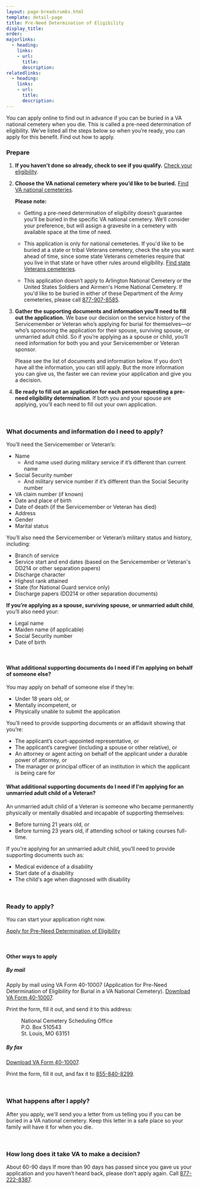 ```yaml
---
layout: page-breadcrumbs.html
template: detail-page
title: Pre-Need Determination of Eligibility
display_title: 
order:
majorlinks: 
  - heading: 
    links: 
    - url: 
      title: 
      description: 
relatedlinks:
  - heading: 
    links: 
    - url: 
      title: 
      description: 
---
```


<div class="va-introtext">

You can apply online to find out in advance if you can be buried in a VA national cemetery when you die. This is called a pre-need determination of eligibility. We’ve listed all the steps below so when you’re ready, you can apply for this benefit. Find out how to apply.

</div>

### Prepare

<ol class="process">
<li class="process-step list-one">
  
**If you haven't done so already, check to see if you qualify.** [Check your eligibility](/burials-and-memorials/eligibility/).
  
</li>
  
<li class="process-step list-two">
  
**Choose the VA national cemetery where you’d like to be buried.** [Find VA national cemeteries](https://www.cem.va.gov/cem/cems/listcem.asp). 
  
**Please note:**

- Getting a pre-need determination of eligibility doesn’t guarantee you’ll be buried in the specific VA national cemetery. We’ll consider your preference, but will assign a gravesite in a cemetery with available space at the time of need.

- This application is only for national cemeteries. If you'd like to be buried at a state or tribal Veterans cemetery, check the site you want ahead of time, since some state Veterans cemeteries require that you live in that state or have other rules around eligibility. [Find state Veterans cemeteries](https://www.cem.va.gov/cem/cems/listcem.asp). 

- This application doesn’t apply to Arlington National Cemetery or the United States Soldiers and Airmen's Home National Cemetery. If you'd like to be buried in either of these Department of the Army cemeteries, please call <a href="tel:+18779078585">877-907-8585</a>.

</li>
  
<li class="process-step list-three">
  
**Gather the supporting documents and information you’ll need to fill out the application.** We base our decision on the service history of the Servicemember or Veteran who’s applying for burial for themselves—or who’s sponsoring the application for their spouse, surviving spouse, or unmarried adult child. So if you’re applying as a spouse or child, you’ll need information for both you and your Servicemember or Veteran sponsor. 

Please see the list of documents and information below. If you don’t have all the information, you can still apply. But the more information you can give us, the faster we can review your application and give you a decision.

</li>

<li class="process-step list-four">

**Be ready to fill out an application for each person requesting a pre-need eligibility determination**. If both you and your spouse are applying, you’ll each need to fill out your own application.

</li>
</ol>

<div markdown="0"><br></div>

<div class="feature" markdown=“1”>

### What documents and information do I need to apply?

You’ll need the Servicemember or Veteran’s:

- Name
  - And name used during military service if it’s different than current name
- Social Security number
  - And military service number if it’s different than the Social Security number
- VA claim number (if known)
- Date and place of birth
- Date of death (if the Servicemember or Veteran has died)
- Address
- Gender
- Marital status

You’ll also need the Servicemember or Veteran’s military status and history, including:

- Branch of service
- Service start and end dates (based on the Servicemember or Veteran's DD214 or other separation papers)
- Discharge character
- Highest rank attained
- State (for National Guard service only)
- Discharge papers (DD214 or other separation documents)

**If you’re applying as a spouse, surviving spouse, or unmarried adult child**, you’ll also need your:

- Legal name
- Maiden name (if applicable)
- Social Security number
- Date of birth

<br>

#### What additional supporting documents do I need if I'm applying on behalf of someone else?

You may apply on behalf of someone else if they’re:

- Under 18 years old, or
- Mentally incompetent, or
- Physically unable to submit the application

You’ll need to provide supporting documents or an affidavit showing that you’re:

- The applicant’s court-appointed representative, or
- The applicant’s caregiver (including a spouse or other relative), or
- An attorney or agent acting on behalf of the applicant under a durable power of attorney, or
- The manager or principal officer of an institution in which the applicant is being care for

#### What additional supporting documents do I need if I'm applying for an unmarried adult child of a Veteran?

An unmarried adult child of a Veteran is someone who became permanently physically or mentally disabled and incapable of supporting themselves:

- Before turning 21 years old, or
- Before turning 23 years old, if attending school or taking courses full-time. 

If you're applying for an unmarried adult child, you’ll need to provide supporting documents such as:

- Medical evidence of a disability
- Start date of a disability
- The child's age when diagnosed with disability

</div>

<div markdown="0"><br></div>

### Ready to apply?

You can start your application right now.

<a class="usa-button-primary va-button-primary" href="TBD">Apply for Pre-Need Determination of Eligibility</a>

<div markdown="0"><br></div>

#### Other ways to apply

##### By mail

Apply by mail using VA Form 40-10007 (Application for Pre-Need Determination of Eligibility for Burial in a VA National Cemetery). [Download VA Form 40-10007](https://www.va.gov/vaforms/va/pdf/VA40-10007.pdf).

Print the form, fill it out, and send it to this address:

<dl class="va-address-block">
<dd>National Cemetery Scheduling Office</dd>
<dd>P.O. Box 510543</dd>
<dd>St. Louis, MO 63151</dd>
</dl>

##### By fax 

[Download VA Form 40-10007](https://www.va.gov/vaforms/va/pdf/VA40-10007.pdf).

Print the form, fill it out, and fax it to <a href="tel:+18558408299">855-840-8299</a>.

<br>

### What happens after I apply?

After you apply, we'll send you a letter from us telling you if you can be buried in a VA national cemetery. Keep this letter in a safe place so your family will have it for when you die.

<br>

### How long does it take VA to make a decision?

<div class="card information" markdown="0">
<span class="number">About 60-90 days</span>
<span class="description">If more than 90 days has passed since you gave us your application and you haven’t heard back, please don’t apply again. Call <a href="tel:+18772228387">877-222-8387</a>.</span>
</div>

<div markdown="0"><br></div>

